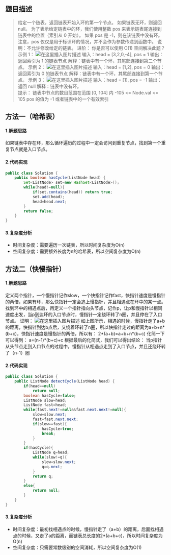 ## 题目描述
> 给定一个链表，返回链表开始入环的第一个节点。 如果链表无环，则返回 null。 为了表示给定链表中的环，我们使用整数 pos 来表示链表尾连接到链表中的位置（索引从 0 开始）。 如果 pos 是 -1，则在该链表中没有环。注意，pos 仅仅是用于标识环的情况，并不会作为参数传递到函数中。
> 说明：不允许修改给定的链表。
> 进阶：
> 你是否可以使用 O(1) 空间解决此题？  
> 示例 1：
> ![在这里插入图片描述](https://img-blog.csdnimg.cn/20210413195414959.png)
> 输入：head = [3,2,0,-4], pos = 1 
> 输出：返回索引为 1 的链表节点 
> 解释：链表中有一个环，其尾部连接到第二个节点。
> 示例 2：
> ![在这里插入图片描述](https://img-blog.csdnimg.cn/20210413195445951.png)
> 输入：head = [1,2], pos = 0 
> 输出：返回索引为 0 的链表节点 
> 解释：链表中有一个环，其尾部连接到第一个节点。
>  示例 3：
>  ![在这里插入图片描述](https://img-blog.csdnimg.cn/20210413195509879.png)
> 输入：head = [1], pos = -1 
> 输出：返回 null 
> 解释：链表中没有环。  
> 提示：
> 链表中节点的数目范围在范围 [0, 104] 内
> -105 <= Node.val <= 105 
> pos 的值为 -1 或者链表中的一个有效索引
## 方法一（哈希表）
#### 1.解题思路
如果链表中存在环，那么循环遍历的过程中一定会访问到重复节点，找到第一个重复节点就是入口节点。
#### 2.代码实现

```java
public class Solution {
    public boolean hasCycle(ListNode head) {
        Set<ListNode> set=new HashSet<ListNode>();
        while(head!=null){
            if(set.contains(head)) return true;
            set.add(head);
            head=head.next;
        }
        return false;
    }
}

```
#### 3.复杂度分析
 - 时间复杂度：需要遍历一次链表，所以时间复杂度为O(n)
 - 空间复杂度：需要额外长度为n的哈希表，所以空间复杂度为O(n)
## 方法二（快慢指针）
#### 1.解题思路
定义两个指针，一个慢指针记作slow，一个快指针记作fast，快指针速度是慢指针的两倍，如果有环，那么快指针一定会追上慢指针，并且相遇点在环中的某一点。找到环中的相遇点后，再定义一个指针指向头节点，记作p，让p和慢指针以相同速度出发，当p到达环的入口节点时，慢指针一定绕环转了n圈，并且停在了入口节点。
证明：
![在这里插入图片描述](https://img-blog.csdnimg.cn/20210413203944376.png?x-oss-process=image/watermark,type_ZmFuZ3poZW5naGVpdGk,shadow_10,text_aHR0cHM6Ly9ibG9nLmNzZG4ubmV0L3FxXzQzNTY4MTA5,size_16,color_FFFFFF,t_70)
如上图所示，相遇的时候，慢指针走了a+b的距离，快指针到达b点后，又绕着环转了n圈，所以快指针走过的距离为a+b+n\*(b+c)，快指针速度是慢指针的两倍，所以有：
2\*(a+b)=a+b+n\*(b+c)
化简一下可以得到：
a=(n-1)\*(b+c)+c
根据最后的化简式，我们可以得出结论：
当p指针从头节点走到入口节点的过程中，慢指针从相遇点走到了入口节点，并且还绕环转了（n-1）圈
#### 2.代码实现

```java
public class Solution {
    public ListNode detectCycle(ListNode head) {
        if(head==null)
            return null;
        boolean hasCycle=false;        
        ListNode slow=head;
        ListNode fast=head;
        while(fast.next!=null&&fast.next.next!=null){           
            slow=slow.next;
            fast=fast.next.next;
            if(slow==fast){
                hasCycle=true;
                break;
            }
        }
        if(hasCycle){
            ListNode q=head;
            while(slow!=q){
                slow=slow.next;
                q=q.next;
            }
            return q;
        }
        else{
            return null;
        }        
    }
}

```
#### 3.复杂度分析
 - 时间复杂度：最初找相遇点的时候，慢指针走了（a+b）的距离，后面找相遇点的时候，又走了a的距离，而链表总长度的2\*(a+b+c)，所以时间复杂度为O(n)
 - 空间复杂度：只需要常数级别的空间消耗，所以空间复杂度为O(1)
